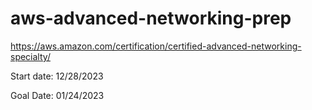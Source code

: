 # aws-advanced-networking-prep

https://aws.amazon.com/certification/certified-advanced-networking-specialty/

Start date: 12/28/2023

Goal Date: 01/24/2023
